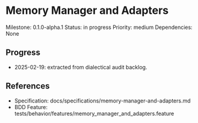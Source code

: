 # Memory Manager and Adapters
Milestone: 0.1.0-alpha.1
Status: in progress
Priority: medium
Dependencies: None

## Progress
- 2025-02-19: extracted from dialectical audit backlog.

## References
- Specification: docs/specifications/memory-manager-and-adapters.md
- BDD Feature: tests/behavior/features/memory_manager_and_adapters.feature
